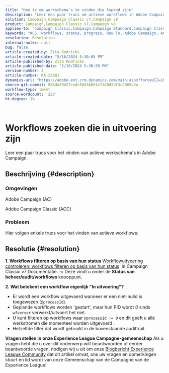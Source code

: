 ```yaml
---
title: "Hoe te om werkschema's te vinden die lopend zijn"
description: "Leer een paar trucs om actieve workflows in Adobe Campaign te vinden."
solution: Campaign,Campaign Classic v7,Campaign v8
product: Campaign,Campaign Classic v7,Campaign v8
applies-to: "Campaign Classic,Campaign,Campaign Standard,Campaign Classic v7,Campaign v8"
keywords: "KCS, workflows, status, progress, How To, Adobe Campaign, AC, ACC, Adobe Campaign Classic"
resolution: Resolution
internal-notes: null
bug: false
article-created-by: Zita Rodricks
article-created-date: "5/16/2024 5:30:05 PM"
article-published-by: Zita Rodricks
article-published-date: "5/16/2024 5:30:50 PM"
version-number: 4
article-number: KA-23881
dynamics-url: "https://adobe-ent.crm.dynamics.com/main.aspx?forceUCI=1&pagetype=entityrecord&etn=knowledgearticle&id=d19836ed-a913-ef11-9f89-6045bd0298d4"
source-git-commit: 988da39d2fcedc56d3bb01e71d0d2df3c2065a3a
workflow-type: tm+mt
source-wordcount: '223'
ht-degree: 1%

---
```


# Workflows zoeken die in uitvoering zijn


Leer een paar trucs voor het vinden van actieve werkschema&#39;s in Adobe Campaign.

## Beschrijving {#description}


### Omgevingen

Adobe Campaign (AC)

Adobe Campaign Classic (ACC)

### Probleem

Hier volgen enkele trucs voor het vinden van actieve workflows:


## Resolutie {#resolution}


<b>1. Workflows filteren op basis van hun status</b>
[Workflowuitvoering controleren: workflows filteren op basis van hun status](https://experienceleague.adobe.com/docs/campaign-classic/using/automating-with-workflows/monitoring-workflows/monitoring-workflow-execution.html?lang=en#filtering-workflows-status)  in Campaign Classic v7 Documentatie.
-`>`  Deze vindt u onder de <b>Status van beheer/audit/workflows</b> knooppunt.

<b>2. Wat betekent een workflow eigenlijk &quot;In uitvoering&quot;?</b>
- Er wordt een workflow uitgevoerd wanneer er een niet-nulid is toegewezen (`@processId`).
- Geplande workflows worden &#39;gestart&#39;, maar hun PID wordt *0* sinds `wfserver` verwerkt/uitvoert het niet.
- U kunt filteren op workflows waar `@processId != 0` en dit geeft u alle werkstromen die momenteel worden uitgevoerd .
- Hetzelfde filter dat wordt gebruikt in de bovenstaande audittrail.




<b>Vragen stellen in onze Experience League Campagne-gemeenschap</b>
Als u vragen hebt die u over dit onderwerp wilt beantwoorden of eerder beantwoorde vragen, nodigen wij u uit om onze [Blogbericht Experience League Community](https://experienceleaguecommunities.adobe.com/t5/adobe-campaign-classic-blogs/introducing-top-kcs-articles-curated-for-your-troubleshooting/bc-p/672426#M132 "Koppeling volgen") dat dit artikel omvat, ons uw vragen en opmerkingen stuurt en lid wordt van onze Gemeenschap van de Campagne van de Experience League!

